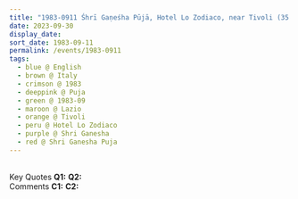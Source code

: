 ```yaml
---
title: "1983-0911 Śhrī Gaṇeśha Pūjā, Hotel Lo Zodiaco, near Tivoli (35 kms ENE of Rome), Lazio, Italy"
date: 2023-09-30
display_date: 
sort_date: 1983-09-11
permalink: /events/1983-0911
tags:
  - blue @ English
  - brown @ Italy
  - crimson @ 1983
  - deeppink @ Puja
  - green @ 1983-09
  - maroon @ Lazio  
  - orange @ Tivoli
  - peru @ Hotel Lo Zodiaco
  - purple @ Shri Ganesha
  - red @ Shri Ganesha Puja
---
```


<br>

<wave-list>
  <list-title color="DarkSeaGreen" width="55">Key Quotes</list-title>
  <list-item color="BlanchedAlmond" width="280"><b>Q1:</b> <i></i></list-item>
  <list-item color="Lavender" width="280"><b>Q2:</b> <i></i></list-item>
</wave-list>

<br>

<wave-list>
  <list-title color="DarkSeaGreen" width="55">Comments</list-title>
  <list-item color="BlanchedAlmond" width="280"><b>C1:</b> <i></i></list-item>
  <list-item color="Lavender" width="280"><b>C2:</b> <i></i></list-item>
</wave-list>